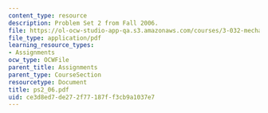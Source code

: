 ```yaml
---
content_type: resource
description: Problem Set 2 from Fall 2006.
file: https://ol-ocw-studio-app-qa.s3.amazonaws.com/courses/3-032-mechanical-behavior-of-materials-fall-2007/ce3d8ed7de272f77187ff3cb9a1037e7_ps2_06.pdf
file_type: application/pdf
learning_resource_types:
- Assignments
ocw_type: OCWFile
parent_title: Assignments
parent_type: CourseSection
resourcetype: Document
title: ps2_06.pdf
uid: ce3d8ed7-de27-2f77-187f-f3cb9a1037e7
---
```

